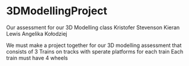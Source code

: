 # 3DModellingProject
Our assessment for our 3D Modelling class
Kristofer Stevenson
Kieran Lewis
Angelika Kołodziej

We must make a project together for our 3D modelling assessment that consists of 3 Trains on tracks with sperate platforms for each train
Each train must have 4 wheels
